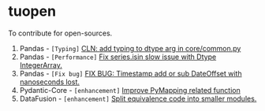 # tuopen
To contribute for open-sources.

1. Pandas - `[Typing]`  [CLN: add typing to dtype arg in core/common.py](https://github.com/pandas-dev/pandas/pull/39018)
2. Pandas - `[Performance]` [Fix series.isin slow issue with Dtype IntegerArray.](https://github.com/pandas-dev/pandas/pull/38379)
3. Pandas - `[Fix bug]` [FIX BUG: Timestamp add or sub DateOffset with nanoseconds lost.](https://github.com/pandas-dev/pandas/pull/43968)
4. Pydantic-Core - `[enhancement]` [Improve PyMapping related function](https://github.com/pydantic/pydantic-core/pull/314)
5. DataFusion - `[enhancement]` [Split equivalence code into smaller modules.](https://github.com/apache/arrow-datafusion/pull/8649)
